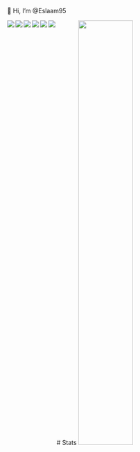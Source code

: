  👋 Hi, I’m @Eslaam95
 
<img   align='left' src='https://img.shields.io/badge/html5-%23E34F26.svg?style=for-the-badge&logo=html5&logoColor=white'/>
<img align='left' src='https://img.shields.io/badge/css3-%231572B6.svg?style=for-the-badge&logo=css3&logoColor=white'/>
<img  align='left' src='https://img.shields.io/badge/javascript-%23323330.svg?style=for-the-badge&logo=javascript&logoColor=%23F7DF1E'/>
<img  align='left' src='https://img.shields.io/badge/react-%2320232a.svg?style=for-the-badge&logo=react&logoColor=%2361DAFB'/>
<img  align='left' src='https://img.shields.io/badge/redux-%23593d88.svg?style=for-the-badge&logo=redux&logoColor=white'/>
<img  align='left' src='https://img.shields.io/badge/MUI-%230081CB.svg?style=for-the-badge&logo=mui&logoColor=white'/>
# Stats
 <img width='50%'  src='https://github-readme-stats.vercel.app/api/top-langs/?username=Eslaam95&layout=compact'/>









<!---
Eslaam95/Eslaam95 is a ✨ special ✨ repository because its `README.md` (this file) appears on your GitHub profile.
You can click the Preview link to take a look at your changes.
--->
